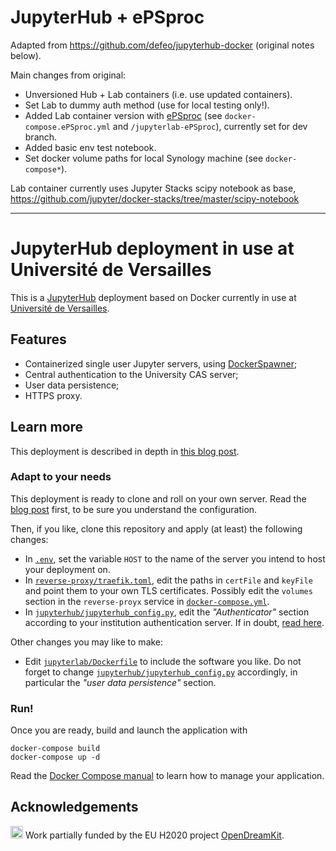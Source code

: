 # JupyterHub + ePSproc

Adapted from https://github.com/defeo/jupyterhub-docker (original notes below).

Main changes from original:

- Unversioned Hub + Lab containers (i.e. use updated containers).
- Set Lab to dummy auth method (use for local testing only!).
- Added Lab container version with [ePSproc](https://github.com/phockett/ePSproc) (see `docker-compose.ePSproc.yml` and `/jupyterlab-ePSproc`), currently set for dev branch.
- Added basic env test notebook.
- Set docker volume paths for local Synology machine (see `docker-compose*`).

Lab container currently uses Jupyter Stacks scipy notebook as base, https://github.com/jupyter/docker-stacks/tree/master/scipy-notebook


---

# JupyterHub deployment in use at Université de Versailles

This is a [JupyterHub](https://jupyter.org/hub) deployment based on
Docker currently in use at [Université de
Versailles](https://jupyter.ens.uvsq.fr/).

## Features

- Containerized single user Jupyter servers, using
  [DockerSpawner](https://github.com/jupyterhub/dockerspawner);
- Central authentication to the University CAS server;
- User data persistence;
- HTTPS proxy.

## Learn more

This deployment is described in depth in [this blog
post](https://opendreamkit.org/2018/10/17/jupyterhub-docker/).

### Adapt to your needs

This deployment is ready to clone and roll on your own server. Read
the [blog
post](https://opendreamkit.org/2018/10/17/jupyterhub-docker/) first,
to be sure you understand the configuration.

Then, if you like, clone this repository and apply (at least) the
following changes:

- In [`.env`](.env), set the variable `HOST` to the name of the server you
  intend to host your deployment on.
- In [`reverse-proxy/traefik.toml`](reverse-proxy/traefik.toml), edit
  the paths in `certFile` and `keyFile` and point them to your own TLS
  certificates. Possibly edit the `volumes` section in the
  `reverse-proyx` service in
  [`docker-compose.yml`](docker-compose.yml).
- In
  [`jupyterhub/jupyterhub_config.py`](jupyterhub/jupyterhub_config.py),
  edit the *"Authenticator"* section according to your institution
  authentication server.  If in doubt, [read
  here](https://jupyterhub.readthedocs.io/en/stable/getting-started/authenticators-users-basics.html).

Other changes you may like to make:

- Edit [`jupyterlab/Dockerfile`](jupyterlab/Dockerfile) to include the
  software you like. Do not forget to change
  [`jupyterhub/jupyterhub_config.py`](jupyterhub/jupyterhub_config.py)
  accordingly, in particular the *"user data persistence"* section.

### Run!

Once you are ready, build and launch the application with

```
docker-compose build
docker-compose up -d
```

Read the [Docker Compose manual](https://docs.docker.com/compose/) to
learn how to manage your application.

## Acknowledgements

<img src="https://opendreamkit.org/public/logos/Flag_of_Europe.svg" height="20"> Work partially funded by the EU H2020 project
[OpenDreamKit](https://opendreamkit.org/).
